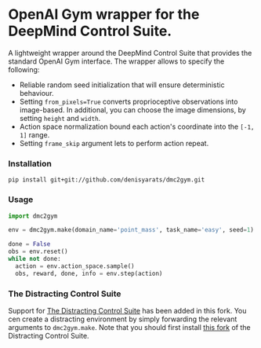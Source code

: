 # OpenAI Gym wrapper for the DeepMind Control Suite.
A lightweight wrapper around the DeepMind Control Suite that provides the standard OpenAI Gym interface. The wrapper allows to specify the following:
* Reliable random seed initialization that will ensure deterministic behaviour.
* Setting ```from_pixels=True``` converts proprioceptive observations into image-based. In additional, you can choose the image dimensions, by setting ```height``` and ```width```.
* Action space normalization bound each action's coordinate into the ```[-1, 1]``` range.
* Setting ```frame_skip``` argument lets to perform action repeat.


### Installation
```
pip install git+git://github.com/denisyarats/dmc2gym.git
```

### Usage
```python
import dmc2gym

env = dmc2gym.make(domain_name='point_mass', task_name='easy', seed=1)

done = False
obs = env.reset()
while not done:
  action = env.action_space.sample()
  obs, reward, done, info = env.step(action)
```

### The Distracting Control Suite
Support for [The Distracting Control Suite](https://github.com/google-research/google-research/tree/master/distracting_control)
has been added in this fork. You cen create a distracting environment by simply 
forwarding the relevant arguments to `dmc2gym.make`. 
Note that you should first install [this fork](https://github.com/sahandrez/distracting_control) 
of the Distracting Control Suite. 
